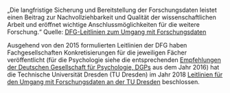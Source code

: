 „Die langfristige Sicherung und Bereitstellung der Forschungsdaten leistet einen Beitrag zur Nachvollziehbarkeit und Qualität der wissenschaftlichen Arbeit und eröffnet wichtige Anschlussmöglichkeiten für die weitere Forschung.“ Quelle: [DFG-Leitlinien zum Umgang mit Forschungsdaten](https://www.dfg.de/download/pdf/foerderung/grundlagen_dfg_foerderung/forschungsdaten/leitlinien_forschungsdaten.pdf)

Ausgehend von den 2015 formulierten Leitlinien der DFG haben Fachgesellschaften Konkretisierungen für die jeweiligen Fächer veröffentlicht (für die Psychologie siehe die entsprechenden [Empfehlungen der Deutschen Gesellschaft für Psychologie, DGPs](https://econtent.hogrefe.com/doi/10.1026/0033-3042/a000341) aus dem Jahr 2016) hat die Technische Universität Dresden (TU Dresden) im Jahr 2018 [Leitlinien für den Umgang mit Forschungsdaten an der TU Dresden](https://tu-dresden.de/tu-dresden/qualitaetsmanagement/ressourcen/dateien/wisprax/Leitlinien-fuer-den-Umgang-mit-Forschungsdaten-an-der-TU-Dresden.pdf) beschlossen.   